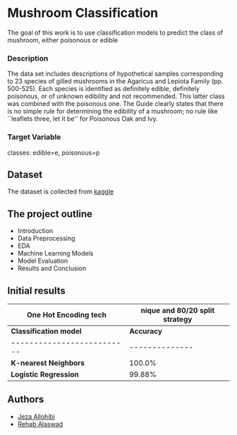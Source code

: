 # **Mushroom Classification**

The goal of this work is to use classification models to predict the class of mushroom, either poisonous or edible

### **Description**

The data set includes descriptions of hypothetical samples corresponding to 23 species of gilled mushrooms in the Agaricus and Lepiota Family (pp. 500-525). Each species is identified as definitely edible, definitely poisonous, or of unknown edibility and not recommended. This latter class was combined with the poisonous one. The Guide clearly states that there is no simple rule for determining the edibility of a mushroom; no rule like ``leaflets three, let it be'' for Poisonous Oak and Ivy.

### Target Variable

classes: edible=e, poisonous=p

## **Dataset**

The dataset is collected from [kaggle](https://www.kaggle.com/datasets/uciml/mushroom-classification)

## The project outline

* Introduction
* Data Preprocessing
* EDA
* Machine Learning Models
* Model Evaluation
* Results and Conclusion

## Initial results


| **One Hot Encoding** tech| nique and 80/20 split strategy |
|--------------------------|--------------|
| **Classification model** | **Accuracy** |
|--------------------------|--------------|
| **K-nearest Neighbors**  | 100.0%       |
| **Logistic Regression**  | 99.88%       |

## Authors

- [Jeza Allohibi](https://github.com/Jezahmoud)
- [Rehab Alaswad](https://github.com/rehabalaswad)
